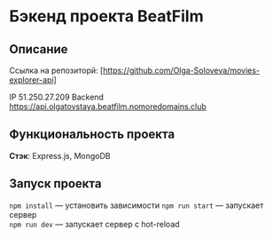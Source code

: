 # Бэкенд проекта BeatFilm

## Описание

Ссылка на репозиторй: [https://github.com/Olga-Soloveva/movies-explorer-api]

IP 51.250.27.209
Backend https://api.olgatovstaya.beatfilm.nomoredomains.club

## Функциональность проекта

__Стэк__: Express.js, MongoDB

## Запуск проекта

`npm install` — установить зависимости
`npm run start` — запускает сервер   
`npm run dev` — запускает сервер с hot-reload
